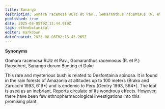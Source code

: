 ```yaml
---
title: Sanango
description: Gomara racemosa RUlz et Pav., Gomaranthus racemosus (R. et P.) Rauschert, Sanango durum Bunting et Duke
published: true
date: 2025-08-08T02:13:44.919Z
tags: ethnobotanical
editor: markdown
dateCreated: 2025-08-08T02:13:43.265Z
---
```


**Synonyms**

Gomara racemosa RUlz et Pav., Gomaranthus racemosus (R. et P.) Rauschert, Sanango durum Bunting et Duke

This rare and mysterious bush is related to Desfontainia spinosa. It is found in the rain forests of Amazonia at altitudes up to 100 meters (Brako and Zarucchi 1993, 619*) and is endemic to Peru (Gentry 1993, 564*). The leaf is used as an inebriant. Reports circulate of its wondrous effects. However, there have been few ethnopharmacological investigations into this promising plant.